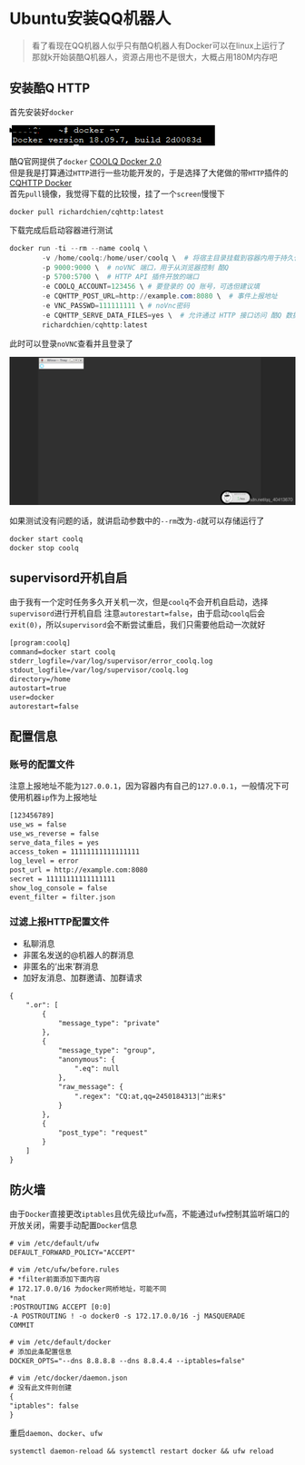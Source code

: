 # Ubuntu安装QQ机器人
> 看了看现在QQ机器人似乎只有酷Q机器人有Docker可以在linux上运行了  
> 那就k开始装酷Q机器人，资源占用也不是很大，大概占用180M内存吧

## 安装酷Q HTTP
首先安装好`docker`  

![](screenshots/2023-04-14-20-49-41.png)

酷Q官网提供了`docker` [COOLQ Docker 2.0](https://cqp.cc/t/34558)  
但是我是打算通过`HTTP`进行一些功能开发的，于是选择了大佬做的带`HTTP`插件的 [CQHTTP Docker](https://richardchien.gitee.io/coolq-http-api/docs/4.12/#/Docker)  
首先`pull`镜像，我觉得下载的比较慢，挂了一个`screen`慢慢下

```shell
docker pull richardchien/cqhttp:latest
```
下载完成后启动容器进行测试

```powershell
docker run -ti --rm --name coolq \
        -v /home/coolq:/home/user/coolq \  # 将宿主目录挂载到容器内用于持久化 酷Q 的程序文件
        -p 9000:9000 \  # noVNC 端口，用于从浏览器控制 酷Q
        -p 5700:5700 \  # HTTP API 插件开放的端口
        -e COOLQ_ACCOUNT=123456 \ # 要登录的 QQ 账号，可选但建议填
        -e CQHTTP_POST_URL=http://example.com:8080 \  # 事件上报地址
        -e VNC_PASSWD=111111111 \ # noVnc密码
        -e CQHTTP_SERVE_DATA_FILES=yes \  # 允许通过 HTTP 接口访问 酷Q 数据文件
        richardchien/cqhttp:latest
```
此时可以登录`noVNC`查看并且登录了

![](screenshots/2023-04-14-20-49-49.png)

如果测试没有问题的话，就讲启动参数中的`--rm`改为`-d`就可以存储运行了

```shell
docker start coolq
docker stop coolq
```
## supervisord开机自启
由于我有一个定时任务多久开关机一次，但是`coolq`不会开机自启动，选择`supervisord`进行开机自启
注意`autorestart=false`，由于启动`coolq`后会`exit(0)`，所以`supervisord`会不断尝试重启，我们只需要他启动一次就好
```
[program:coolq]
command=docker start coolq
stderr_logfile=/var/log/supervisor/error_coolq.log
stdout_logfile=/var/log/supervisor/coolq.log
directory=/home
autostart=true
user=docker
autorestart=false
```

## 配置信息
### 账号的配置文件
注意上报地址不能为`127.0.0.1`，因为容器内有自己的`127.0.0.1`，一般情况下可使用机器`ip`作为上报地址

```
[123456789]
use_ws = false
use_ws_reverse = false
serve_data_files = yes
access_token = 11111111111111111
log_level = error
post_url = http://example.com:8080
secret = 11111111111111111
show_log_console = false
event_filter = filter.json
```

### 过滤上报HTTP配置文件
* 私聊消息
* 非匿名发送的@机器人的群消息
* 非匿名的‘出来’群消息
* 加好友消息、加群邀请、加群请求

```
{
    ".or": [
        {
            "message_type": "private"
        },
        {
            "message_type": "group",
            "anonymous": {
                ".eq": null
            },
            "raw_message": {
                ".regex": "CQ:at,qq=2450184313|^出来$"
            }
        },
        {
            "post_type": "request"
        }
    ]
}
```

## 防火墙
由于`Docker`直接更改`iptables`且优先级比`ufw`高，不能通过`ufw`控制其监听端口的开放关闭，需要手动配置`Docker`信息

```shell
# vim /etc/default/ufw
DEFAULT_FORWARD_POLICY="ACCEPT"
```

```shell
# vim /etc/ufw/before.rules
# *filter前面添加下面内容 
# 172.17.0.0/16 为docker网桥地址，可能不同
*nat
:POSTROUTING ACCEPT [0:0]
-A POSTROUTING ! -o docker0 -s 172.17.0.0/16 -j MASQUERADE
COMMIT

```

```shell
# vim /etc/default/docker
# 添加此条配置信息
DOCKER_OPTS="--dns 8.8.8.8 --dns 8.8.4.4 --iptables=false"
```
```shell
# vim /etc/docker/daemon.json
# 没有此文件则创建
{
"iptables": false
}
```
重启`daemon`、`docker`、`ufw`
```shell
systemctl daemon-reload && systemctl restart docker && ufw reload
```